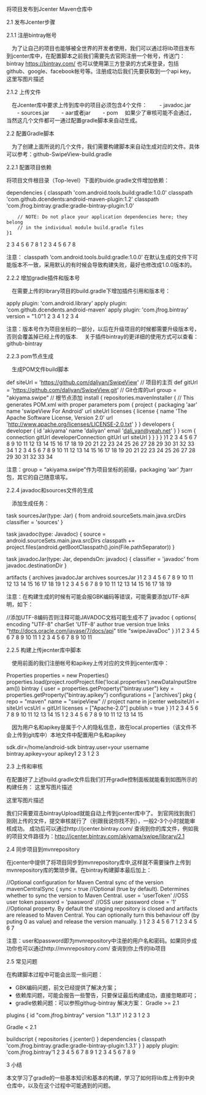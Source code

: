 将项目发布到Jcenter Maven仓库中


2.1 发布Jcenter步骤

2.1.1 注册bintray帐号

 为了让自己的项目也能够被全世界的开发者使用，我们可以通过将lib项目发布到jcenter库中，在配置脚本之前我们需要先去官网注册一个帐号，传送门：bintray https://bintray.com/ 也可以使用第三方登录的方式来登录，包括github、google、facebook帐号等。注册成功后我们先要获取到一个api key。
这里写图片描述

2.1.2 上传文件

 在Jcenter库中要求上传到库中的项目必须包含4个文件：
   - javadoc.jar
   - sources.jar
   - aar或者jar
   - pom
  如果少了审核可能不会通过，当然这几个文件都可一通过配置gradle脚本来自动生成。

2.2 配置Gradle脚本

 为了创建上面所说的几个文件，我们需要构建脚本来自动生成对应的文件。具体可以参考：github-SwipeView-build.gradle

2.2.1 配置项目依赖

将项目文件根目录（Top-level）下面的buide.gradle文件增加依赖：

 dependencies {
        classpath 'com.android.tools.build:gradle:1.0.0'
        classpath 'com.github.dcendents:android-maven-plugin:1.2'
        classpath 'com.jfrog.bintray.gradle:gradle-bintray-plugin:1.0'

        // NOTE: Do not place your application dependencies here; they belong
        // in the individual module build.gradle files
    }1
2
3
4
5
6
7
8
1
2
3
4
5
6
7
8


注意： classpath ‘com.android.tools.build:gradle:1.0.0’ 在默认生成的文件下可能版本不一致，采用默认的有时候会导致构建失败，最好也修改成1.0.0版本的。

2.2.2 增加gradle插件和版本号

 在需要上传的library项目的build.gradle下增加插件引用和版本号：

apply plugin: 'com.android.library'
apply plugin: 'com.github.dcendents.android-maven'
apply plugin: 'com.jfrog.bintray'
version = "1.0"1
2
3
4
1
2
3
4


注意：版本号作为项目坐标的一部分，以后在升级项目的时候都需要升级版本号，否则会覆盖掉已经上传的版本.
  关于插件bintray的更详细的使用方式可以查看：github-bintray

2.2.3 pom节点生成

 生成POM文件build脚本

def siteUrl = 'https://github.com/daliyan/SwipeView'      // 项目的主页
def gitUrl = 'https://github.com/daliyan/SwipeView.git'   // Git仓库的url
group = "akiyama.swipe"
// 根节点添加
install {
    repositories.mavenInstaller {
        // This generates POM.xml with proper parameters
        pom {
            project {
                packaging 'aar'
                name 'swipeView For Android'
                url siteUrl
                licenses {
                    license {
                        name 'The Apache Software License, Version 2.0'
                        url 'http://www.apache.org/licenses/LICENSE-2.0.txt'
                    }
                }
                developers {
                    developer {
                        id 'akiyama'
                        name 'daliyan'
                        email 'dali_yan@yeah.net'
                    }
                }
                scm {
                    connection gitUrl
                    developerConnection gitUrl
                    url siteUrl
                }
            }
        }
    }
}1
2
3
4
5
6
7
8
9
10
11
12
13
14
15
16
17
18
19
20
21
22
23
24
25
26
27
28
29
30
31
32
33
34
1
2
3
4
5
6
7
8
9
10
11
12
13
14
15
16
17
18
19
20
21
22
23
24
25
26
27
28
29
30
31
32
33
34


注意：group = “akiyama.swipe”作为项目坐标的前缀，packaging ‘aar’ 为arr包，其它的自己随意填写。

2.2.4 javadoc和sources文件的生成

 添加生成任务：

task sourcesJar(type: Jar) {
    from android.sourceSets.main.java.srcDirs
    classifier = 'sources'
}

task javadoc(type: Javadoc) {
    source = android.sourceSets.main.java.srcDirs
    classpath += project.files(android.getBootClasspath().join(File.pathSeparator))
}

task javadocJar(type: Jar, dependsOn: javadoc) {
    classifier = 'javadoc'
    from javadoc.destinationDir
}

artifacts {
    archives javadocJar
    archives sourcesJar
}1
2
3
4
5
6
7
8
9
10
11
12
13
14
15
16
17
18
19
1
2
3
4
5
6
7
8
9
10
11
12
13
14
15
16
17
18
19


注意：在构建生成的时候有可能会报GBK编码等错误，可能需要添加UTF-8声明，如下：

//添加UTF-8编码否则注释可能JAVADOC文档可能生成不了
javadoc {
    options{
        encoding "UTF-8"
        charSet 'UTF-8'
        author true
        version true
        links "http://docs.oracle.com/javase/7/docs/api"
        title "swipeJavaDoc"
    }
}1
2
3
4
5
6
7
8
9
10
11
1
2
3
4
5
6
7
8
9
10
11

2.2.5 构建上传jecnter库中脚本

 使用前面的我们注册帐号和apikey上传对应的文件到jcenter库中：

Properties properties = new Properties()
properties.load(project.rootProject.file('local.properties').newDataInputStream())
bintray {
    user = properties.getProperty("bintray.user")
    key = properties.getProperty("bintray.apikey")
    configurations = ['archives']
    pkg {
        repo = "maven"
        name = "swipeView"                // project name in jcenter
        websiteUrl = siteUrl
        vcsUrl = gitUrl
        licenses = ["Apache-2.0"]
        publish = true
    }
}1
2
3
4
5
6
7
8
9
10
11
12
13
14
15
1
2
3
4
5
6
7
8
9
10
11
12
13
14
15

 因为用户名和apikey是属于个人的隐私信息，故在local.properties（该文件不会上传到git库中）本地文件中配置用户名和apikey

sdk.dir=/home/android-sdk
bintray.user=your username
bintray.apikey=your apikey1
2
3
1
2
3

2.3 上传和审核

在配置好了上述build.gradle文件后我们打开gradle控制面板就能看到如图所示的构建任务：
这里写图片描述

这里写图片描述

我们只需要双击bintrayUpload就能自动上传到jcenter库中了。
 到官网找到我们刚刚上传的文件，提交审核就行了（别跟我说你找不到），一般2-3个小时就能审核成功。
 成功后可以通过http://jcenter.bintray.com/ 查询到你的库文件，例如我的项目文件路径为：http://jcenter.bintray.com/akiyama/swipe/library/2.1

2.4 同步项目到mvnrepository

在jcenter中提供了将项目同步到mvnrepository库中,这样就不需要操作上传到mvnrepository库的繁琐步骤。在bintray构建脚本最后加上：

 //Optional configuration for Maven Central sync of the version
            mavenCentralSync {
                sync = true //Optional (true by default). Determines whether to sync the version to Maven Central.
                user = 'userToken' //OSS user token
                password = 'paasword' //OSS user password
                close = '1' //Optional property. By default the staging repository is closed and artifacts are released to Maven Central. You can optionally turn this behaviour off (by puting 0 as value) and release the version manually.
            } 1
2
3
4
5
6
7
1
2
3
4
5
6
7


注意：user和password即为mvnrepository中注册的用户名和密码。如果同步成功你也可以通过http://mvnrepository.com/ 查询到你上传的lib项目

2.5 常见问题

在构建脚本过程中可能会出现一些问题：
 - GBK编码问题，前文已经提供了解决方案；
 - 依赖库问题，可能会报告一些警告，只要保证最后构建成功，直接忽略即可；
 - gradle依赖问题：可以参照githug-bintray 解决方案：
 Gradle >= 2.1

plugins {
    id "com.jfrog.bintray" version "1.3.1"
}1
2
3
1
2
3

Gradle < 2.1

buildscript {
    repositories {
        jcenter()
    }
    dependencies {
        classpath 'com.jfrog.bintray.gradle:gradle-bintray-plugin:1.3.1'
    }
}
apply plugin: 'com.jfrog.bintray'1
2
3
4
5
6
7
8
9
1
2
3
4
5
6
7
8
9

3 小结

本文学习了gradle的一些基本知识和基本的构建，学习了如何将lib库上传到中央仓库中，以及在这个过程中可能遇到的问题。
